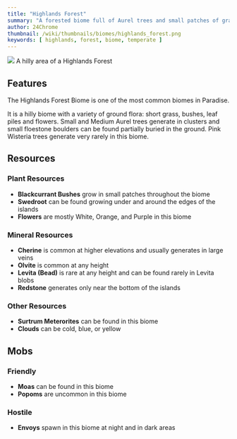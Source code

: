 ```yaml
---
title: "Highlands Forest"
summary: "A forested biome full of Aurel trees and small patches of grass"
author: 24Chrome
thumbnail: /wiki/thumbnails/biomes/highlands_forest.png
keywords: [ highlands, forest, biome, temperate ]
---
```


<img src="/wiki/biomes/highlands_forest.png">
A hilly area of a Highlands Forest

## Features
The Highlands Forest Biome is one of the most common biomes in Paradise. 

It is a hilly biome with a variety of ground flora: short grass, bushes, leaf piles and flowers.
Small and Medium Aurel trees generate in clusters and small floestone boulders can be found partially buried in the ground. Pink Wisteria trees generate very rarely in this biome.


## Resources

### Plant Resources
* **Blackcurrant Bushes** grow in small patches throughout the biome
* **Swedroot** can be found growing under and around the edges of the islands
* **Flowers** are mostly White, Orange, and Purple in this biome

### Mineral Resources
* **Cherine** is common at higher elevations and usually generates in large veins
* **Olvite** is common at any height
* **Levita (Bead)** is rare at any height and can be found rarely in Levita blobs
* **Redstone** generates only near the bottom of the islands

### Other Resources
* **Surtrum Meterorites** can be found in this biome
* **Clouds** can be cold, blue, or yellow

## Mobs

### Friendly
* **Moas** can be found in this biome
* **Popoms** are uncommon in this biome


### Hostile
* **Envoys** spawn in this biome at night and in dark areas

